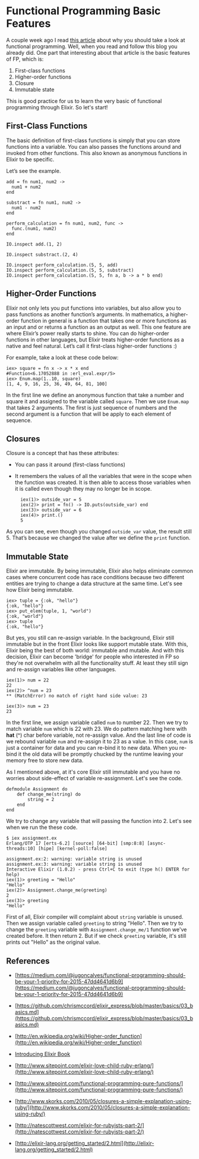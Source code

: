 # Functional Programming Basic Features

A couple week ago I read [this article](https://medium.com/@jugoncalves/functional-programming-should-be-your-1-priority-for-2015-47dd4641d6b9)  about why you should take a look at functional programming.
Well, when you read and follow this blog you already did. One part that interesting
about that article is the basic features of FP, which is:

1. First-class functions
2. Higher-order functions
3. Closure
4. Immutable state

This is good practice for us to learn the very basic of functional programming through Elixir. So let's start!



## First-Class Functions

The basic definition of first-class functions is simply that you can store functions into a variable. You can also passes the functions around and invoked from other functions. This also known as anonymous functions in Elixir to be specific.

Let’s see the example.

    add = fn num1, num2 ->
      num1 + num2
    end
    
    substract = fn num1, num2 ->
      num1 - num2
    end
    
    perform_calculation = fn num1, num2, func ->
      func.(num1, num2)
    end
    
    IO.inspect add.(1, 2)
    
    IO.inspect substract.(2, 4)
    
    IO.inspect perform_calculation.(5, 5, add)
    IO.inspect perform_calculation.(5, 5, substract)
    IO.inspect perform_calculation.(5, 5, fn a, b -> a * b end)

## Higher-Order Functions

Elixir not only lets you put functions into variables, but also allow you to pass functions as another function’s arguments. In mathematics, a higher-order function in general is a function that takes one or more functions as an input and or returns a function as an output as well.
This one feature are where Elixir’s power really starts to shine. You can do higher-order functions in other languages, but Elixir treats higher-order functions as a native and feel natural. Let’s call it first-class higher-order functions :)

For example, take a look at these code below:
  
    iex> square = fn x -> x * x end
    #Function<6.17052888 in :erl_eval.expr/5>
    iex> Enum.map(1..10, square)
    [1, 4, 9, 16, 25, 36, 49, 64, 81, 100]

In the first line we define an anonymous function that take a number and square it and assigned to the variable called `square`. Then we use `Enum.map` that takes 2 arguments. The first is just sequence of numbers and the second argument is a function that will be apply to each element of sequence.

## Closures

Closure is a concept that has these attributes:

* You can pass it around (first-class functions)
* It remembers the values of all the variables that were in the scope when the function was created. It is then able to access those variables when it is called even though they may no longer be in scope.

        iex(1)> outside_var = 5
        iex(2)> print = fn() -> IO.puts(outside_var) end 
        iex(3)> outside_var = 6
        iex(4)> print.()
        5
    
As you can see, even though you changed `outside_var` value, the result still 5. That’s because we changed the value after we define the `print` function.

## Immutable State

Elixir are immutable. By being immutable, Elixir also helps eliminate common cases where concurrent code has race conditions because two different entities are trying to change a data structure at the same time. Let's see how Elixir being immutable.

    iex> tuple = {:ok, "hello"}
    {:ok, "hello"}
    iex> put_elem(tuple, 1, "world")
    {:ok, "world"}
    iex> tuple
    {:ok, "hello"}

But yes, you still can re-assign variable. In the background, Elixir still immutable but in the front Elixir looks like support mutable state. With this, Elixir being the best of both world: immutable and mutable.
And with this decision, Elixir can become 'bridge' for people who interested in
FP so they're not overwhelm with all the functionality stuff. At least they still sign and
re-assign variables like other languages.

    iex(1)> num = 22
    22
    iex(2)> ^num = 23
    ** (MatchError) no match of right hand side value: 23

    iex(3)> num = 23
    23

In the first line, we assign variable called `num` to number 22. Then we try to
match variable `num` which is 22 with 23. We do pattern matching here with **hat** (^)
char before variable, not re-assign value. And the last line of code is we rebound
variable `num` and re-assign it to 23 as a value. In this case, `num` is just a container for data and you can re-bind it to new data. When you re-bind it the old data will be promptly chucked by the runtime leaving your memory free to store new data.

As I mentioned above, at it's core Elixir still immutable and you have no worries about
side-effect of variable re-assignment. Let's see the code.

    defmodule Assignment do
        def change_me(string) do
            string = 2
        end
    end

We try to change any variable that will passing the function into 2. Let's see
when we run the these code.

    $ iex assignment.ex 
    Erlang/OTP 17 [erts-6.2] [source] [64-bit] [smp:8:8] [async-threads:10] [hipe] [kernel-poll:false]
    
    assignment.ex:2: warning: variable string is unused
    assignment.ex:3: warning: variable string is unused
    Interactive Elixir (1.0.2) - press Ctrl+C to exit (type h() ENTER for help)
    iex(1)> greeting = "Hello"
    "Hello"
    iex(2)> Assignment.change_me(greeting)
    2
    iex(3)> greeting
    "Hello"

First of all, Elixir compiler will complaint about `string` variable is unused.
Then we assign variable called `greeting` to string "Hello". Then we try to change
the `greeting` variable with `Assignment.change_me/1` function we've created before.
It then return 2. But if we check `greeting` variable, it's still prints out "Hello"
as the original value.



## References
* [https://medium.com/@jugoncalves/functional-programming-should-be-your-1-priority-for-2015-47dd4641d6b9](https://medium.com/@jugoncalves/functional-programming-should-be-your-1-priority-for-2015-47dd4641d6b9)

* [https://github.com/chrismccord/elixir_express/blob/master/basics/03_basics.md](https://github.com/chrismccord/elixir_express/blob/master/basics/03_basics.md)

* [http://en.wikipedia.org/wiki/Higher-order_function](http://en.wikipedia.org/wiki/Higher-order_function)

* [Introducing Elixir Book](http://shop.oreilly.com/product/0636920030584.do)

* [http://www.sitepoint.com/elixir-love-child-ruby-erlang/](http://www.sitepoint.com/elixir-love-child-ruby-erlang/)

* [http://www.sitepoint.com/functional-programming-pure-functions/](http://www.sitepoint.com/functional-programming-pure-functions/)

* [http://www.skorks.com/2010/05/closures-a-simple-explanation-using-ruby/](http://www.skorks.com/2010/05/closures-a-simple-explanation-using-ruby/)

* [http://natescottwest.com/elixir-for-rubyists-part-2/](http://natescottwest.com/elixir-for-rubyists-part-2/)

* [http://elixir-lang.org/getting_started/2.html](http://elixir-lang.org/getting_started/2.html)
